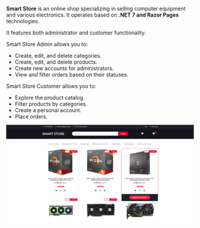 **Smart Store** is an online shop specializing in selling computer equipment and various electronics. It operates based on **.NET 7 and Razor Pages** technologies.

It features both administrator and customer functionality.

Smart Store Admin allows you to:

- Create, edit, and delete categories.
- Create, edit, and delete products.
- Create new accounts for administrators.
- View and filter orders based on their statuses.

Smart Store Customer allows you to:

- Explore the product catalog.
- Filter products by categories.
- Create a personal account.
- Place orders.

![Project Screenshot](https://github.com/Kravtseniuk/Smart-Store/raw/main/SmartStore/wwwroot/images/screenshots/screenshot_1.png)
